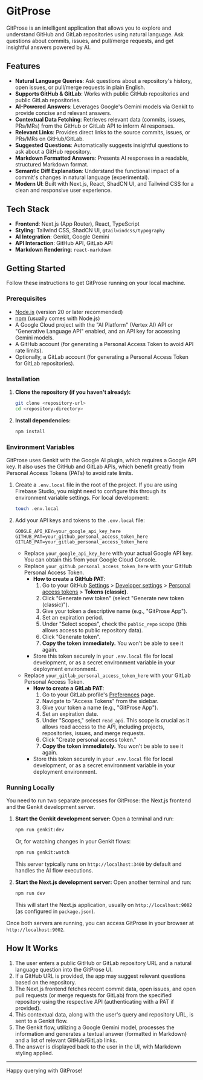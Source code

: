 
# GitProse

GitProse is an intelligent application that allows you to explore and understand GitHub and GitLab repositories using natural language. Ask questions about commits, issues, and pull/merge requests, and get insightful answers powered by AI.

## Features

*   **Natural Language Queries**: Ask questions about a repository's history, open issues, or pull/merge requests in plain English.
*   **Supports GitHub & GitLab**: Works with public GitHub repositories and public GitLab repositories.
*   **AI-Powered Answers**: Leverages Google's Gemini models via Genkit to provide concise and relevant answers.
*   **Contextual Data Fetching**: Retrieves relevant data (commits, issues, PRs/MRs) from the GitHub or GitLab API to inform AI responses.
*   **Relevant Links**: Provides direct links to the source commits, issues, or PRs/MRs on GitHub/GitLab.
*   **Suggested Questions**: Automatically suggests insightful questions to ask about a GitHub repository.
*   **Markdown Formatted Answers**: Presents AI responses in a readable, structured Markdown format.
*   **Semantic Diff Explanation**: Understand the functional impact of a commit's changes in natural language (experimental).
*   **Modern UI**: Built with Next.js, React, ShadCN UI, and Tailwind CSS for a clean and responsive user experience.

## Tech Stack

*   **Frontend**: Next.js (App Router), React, TypeScript
*   **Styling**: Tailwind CSS, ShadCN UI, `@tailwindcss/typography`
*   **AI Integration**: Genkit, Google Gemini
*   **API Interaction**: GitHub API, GitLab API
*   **Markdown Rendering**: `react-markdown`

## Getting Started

Follow these instructions to get GitProse running on your local machine.

### Prerequisites

*   [Node.js](https://nodejs.org/) (version 20 or later recommended)
*   [npm](https://www.npmjs.com/) (usually comes with Node.js)
*   A Google Cloud project with the "AI Platform" (Vertex AI) API or "Generative Language API" enabled, and an API key for accessing Gemini models.
*   A GitHub account (for generating a Personal Access Token to avoid API rate limits).
*   Optionally, a GitLab account (for generating a Personal Access Token for GitLab repositories).

### Installation

1.  **Clone the repository (if you haven't already):**
    ```bash
    git clone <repository-url>
    cd <repository-directory>
    ```

2.  **Install dependencies:**
    ```bash
    npm install
    ```

### Environment Variables

GitProse uses Genkit with the Google AI plugin, which requires a Google API key. It also uses the GitHub and GitLab APIs, which benefit greatly from Personal Access Tokens (PATs) to avoid rate limits.

1.  Create a `.env.local` file in the root of the project. If you are using Firebase Studio, you might need to configure this through its environment variable settings. For local development:
    ```bash
    touch .env.local
    ```

2.  Add your API keys and tokens to the `.env.local` file:
    ```
    GOOGLE_API_KEY=your_google_api_key_here
    GITHUB_PAT=your_github_personal_access_token_here
    GITLAB_PAT=your_gitlab_personal_access_token_here
    ```
    *   Replace `your_google_api_key_here` with your actual Google API key. You can obtain this from your Google Cloud Console.
    *   Replace `your_github_personal_access_token_here` with your GitHub Personal Access Token.
        *   **How to create a GitHub PAT**:
            1.  Go to your GitHub [Settings](https://github.com/settings/profile) > [Developer settings](https://github.com/settings/developers) > [Personal access tokens](https://github.com/settings/tokens) > **Tokens (classic)**.
            2.  Click "Generate new token" (select "Generate new token (classic)").
            3.  Give your token a descriptive name (e.g., "GitProse App").
            4.  Set an expiration period.
            5.  Under "Select scopes", check the `public_repo` scope (this allows access to public repository data).
            6.  Click "Generate token".
            7.  **Copy the token immediately.** You won't be able to see it again.
        *   Store this token securely in your `.env.local` file for local development, or as a secret environment variable in your deployment environment.
    *   Replace `your_gitlab_personal_access_token_here` with your GitLab Personal Access Token.
        *   **How to create a GitLab PAT**:
            1.  Go to your GitLab profile's [Preferences](https://gitlab.com/-/profile/preferences) page.
            2.  Navigate to "Access Tokens" from the sidebar.
            3.  Give your token a name (e.g., "GitProse App").
            4.  Set an expiration date.
            5.  Under "Scopes," select `read_api`. This scope is crucial as it allows read access to the API, including projects, repositories, issues, and merge requests.
            6.  Click "Create personal access token."
            7.  **Copy the token immediately.** You won't be able to see it again.
        *   Store this token securely in your `.env.local` file for local development, or as a secret environment variable in your deployment environment.

### Running Locally

You need to run two separate processes for GitProse: the Next.js frontend and the Genkit development server.

1.  **Start the Genkit development server:**
    Open a terminal and run:
    ```bash
    npm run genkit:dev
    ```
    Or, for watching changes in your Genkit flows:
    ```bash
    npm run genkit:watch
    ```
    This server typically runs on `http://localhost:3400` by default and handles the AI flow executions.

2.  **Start the Next.js development server:**
    Open another terminal and run:
    ```bash
    npm run dev
    ```
    This will start the Next.js application, usually on `http://localhost:9002` (as configured in `package.json`).

Once both servers are running, you can access GitProse in your browser at `http://localhost:9002`.

## How It Works

1.  The user enters a public GitHub or GitLab repository URL and a natural language question into the GitProse UI.
2.  If a GitHub URL is provided, the app may suggest relevant questions based on the repository.
3.  The Next.js frontend fetches recent commit data, open issues, and open pull requests (or merge requests for GitLab) from the specified repository using the respective API (authenticating with a PAT if provided).
4.  This contextual data, along with the user's query and repository URL, is sent to a Genkit flow.
5.  The Genkit flow, utilizing a Google Gemini model, processes the information and generates a textual answer (formatted in Markdown) and a list of relevant GitHub/GitLab links.
6.  The answer is displayed back to the user in the UI, with Markdown styling applied.

---

Happy querying with GitProse!
